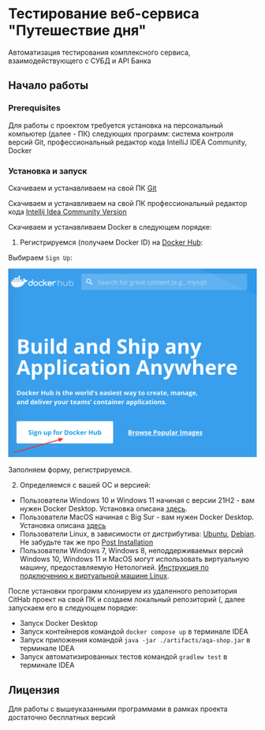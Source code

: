 # Тестирование веб-сервиса "Путешествие дня"

Автоматизация тестирования комплексного сервиса, взаимодействующего с СУБД и API Банка

## Начало работы

### Prerequisites

Для работы с проектом требуется установка на персональный компьютер (далее - ПК) следующих программ: система контроля версий Git, профессиональный редактор кода IntelliJ IDEA Community, Docker

### Установка и запуск

Скачиваем и устанавливаем на свой ПК [Git](https://git-scm.com/downloads)

Скачиваем и устанавливаем на свой ПК профессиональный редактор кода [Intellij Idea Community Version](https://www.jetbrains.com/idea/download/)

Скачиваем и устанавливаем Docker в следующем порядке:

1. Регистрируемся (получаем Docker ID) на [Docker Hub](https://hub.docker.com/):

Выбираем `Sign Up`:

![](pic/signup.png)

Заполняем форму, регистрируемся.

2. Определяемся с вашей ОС и версией:
* Пользователи Windows 10 и Windows 11 начиная с версии 21H2 - вам нужен Docker Desktop. Установка описана [здесь](https://docs.docker.com/docker-for-windows/install/).
* Пользователи MacOS начиная с Big Sur - вам нужен Docker Desktop. Установка описана [здесь](https://docs.docker.com/docker-for-mac/install/)
* Пользователи Linux, в зависимости от дистрибутива: [Ubuntu](https://docs.docker.com/install/linux/docker-ce/ubuntu/), [Debian](https://docs.docker.com/install/linux/docker-ce/debian/). Не забудьте так же про [Post Installation](https://docs.docker.com/install/linux/linux-postinstall/)
* Пользователи Windows 7, Windows 8, неподдерживаемых версий Windows 10, Windows 11 и MacOS могут использовать виртуальную машину, предоставляемую Нетологией. [Инструкция по подключению к виртуальной машине Linux](./timeweb-instruction.md).

После установки программ клонируем из удаленного репозитория CitHab проект на свой ПК и создаем локальный репозиторий (, далее запускаем его в следующем порядке:
* Запуск Docker Desktop
* Запуск контейнеров командой `docker compose up` в терминале IDEA
* Запуск приложения командой `java -jar ./artifacts/aqa-shop.jar` в терминале IDEA
* Запуск автоматизированных тестов командой `gradlew test` в терминале IDEA

## Лицензия

Для работы с вышеуказанными программами в рамках проекта достаточно бесплатных версий